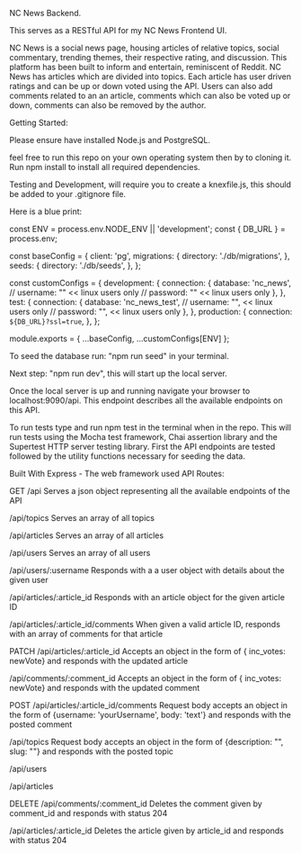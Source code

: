 
NC News Backend.

This serves as a RESTful API for my NC News Frontend UI. 
 
NC News is a social news page, housing articles of relative topics, social commentary, trending themes, their respective rating, and discussion. This platform has been built to inform and entertain, reminiscent of Reddit. NC News has articles which are divided into topics. Each article has user driven ratings and can be up or down voted using the API. Users can also add comments related to an an article, comments which can also be voted up or down, comments can also be removed by the author.


Getting Started:

Please ensure have installed Node.js and PostgreSQL.

feel free to run this repo on your own operating system then by to cloning it.  
Run npm install to install all required dependencies.

Testing and Development, will require you to create a knexfile.js, this should be added to your .gitignore file. 

Here is a blue print:

const ENV = process.env.NODE_ENV || 'development';
const { DB_URL } = process.env;

const baseConfig = {
  client: 'pg',
  migrations: {
    directory: './db/migrations',
  },
  seeds: {
    directory: './db/seeds',
  },
};

const customConfigs = {
  development: {
    connection: {
      database: 'nc_news',
      // username: "" << linux users only
      // password: "" << linux users only
    },
  },
  test: {
    connection: {
      database: 'nc_news_test',
      // username: "", << linux users only
      // password: "", << linux users only
    },
  },
  production: {
    connection: `${DB_URL}?ssl=true`,
  },
};

module.exports = { ...baseConfig, ...customConfigs[ENV] };

To seed the database run: "npm run seed" in your terminal.

Next step: "npm run dev", this will start up the local server.

Once the local server is up and running navigate your browser to localhost:9090/api. 
This endpoint describes all the available endpoints on this API.


To run tests type and run npm test in the terminal when in the repo. This will run tests using the Mocha test framework, Chai assertion library and the Supertest HTTP server testing library. First the API endpoints are tested followed by the utility functions necessary for seeding the data.

Built With
Express - The web framework used
API Routes:


GET
/api 
Serves a json object representing all the available endpoints of the API

/api/topics 
Serves an array of all topics

/api/articles 
Serves an array of all articles

/api/users
Serves an array of all users

/api/users/:username 
Responds with a a user object with details about the given user

/api/articles/:article_id 
Responds with an article object for the given article ID

/api/articles/:article_id/comments 
When given a valid article ID, responds with an array of comments for that article

PATCH
/api/articles/:article_id 
Accepts an object in the form of { inc_votes: newVote} and responds with the updated article

/api/comments/:comment_id 
Accepts an object in the form of { inc_votes: newVote} and responds with the updated comment

POST
/api/articles/:article_id/comments 
Request body accepts an object in the form of {username: 'yourUsername', body: 'text'} and responds with the posted comment

/api/topics
Request body accepts an object in the form of {description: "", slug: ""} and responds with the posted topic

/api/users


/api/articles


DELETE
/api/comments/:comment_id 
Deletes the comment given by comment_id and responds with status 204

/api/articles/:article_id 
Deletes the article given by article_id and responds with status 204
  
